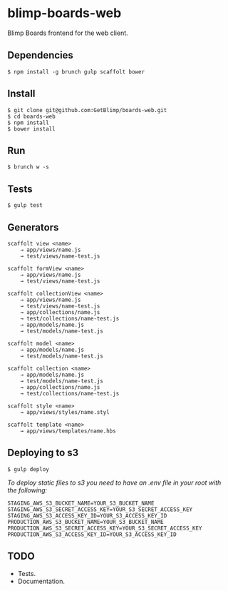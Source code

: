 blimp-boards-web
================

Blimp Boards frontend for the web client.

Dependencies
------------

    $ npm install -g brunch gulp scaffolt bower

Install
-------

    $ git clone git@github.com:GetBlimp/boards-web.git
    $ cd boards-web
    $ npm install
    $ bower install

Run
---

    $ brunch w -s

Tests
-----

    $ gulp test

Generators
----------

    scaffolt view <name>
        → app/views/name.js
        → test/views/name-test.js

    scaffolt formView <name>
        → app/views/name.js
        → test/views/name-test.js

    scaffolt collectionView <name>
        → app/views/name.js
        → test/views/name-test.js
        → app/collections/name.js
        → test/collections/name-test.js
        → app/models/name.js
        → test/models/name-test.js

    scaffolt model <name>
        → app/models/name.js
        → test/models/name-test.js

    scaffolt collection <name>
        → app/models/name.js
        → test/models/name-test.js
        → app/collections/name.js
        → test/collections/name-test.js

    scaffolt style <name>
        → app/views/styles/name.styl

    scaffolt template <name>
        → app/views/templates/name.hbs

Deploying to s3
---------------

    $ gulp deploy

*To deploy static files to s3 you need to have an .env file in your root with the following:*

    STAGING_AWS_S3_BUCKET_NAME=YOUR_S3_BUCKET_NAME
    STAGING_AWS_S3_SECRET_ACCESS_KEY=YOUR_S3_SECRET_ACCESS_KEY
    STAGING_AWS_S3_ACCESS_KEY_ID=YOUR_S3_ACCESS_KEY_ID
    PRODUCTION_AWS_S3_BUCKET_NAME=YOUR_S3_BUCKET_NAME
    PRODUCTION_AWS_S3_SECRET_ACCESS_KEY=YOUR_S3_SECRET_ACCESS_KEY
    PRODUCTION_AWS_S3_ACCESS_KEY_ID=YOUR_S3_ACCESS_KEY_ID

TODO
----

- Tests.
- Documentation.
